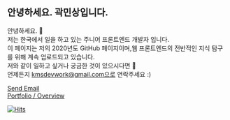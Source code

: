 ## 안녕하세요. 곽민상입니다.

안녕하세요. 👋<br>
저는 한국에서 일을 하고 있는 주니어 프론트엔드 개발자 입니다.<br>
이 페이지는 저의 2020년도 GitHub 페이지이며,웹 프론트엔드의 전반적인 지식 탐구를 위해 계속 업로드되고 있습니다.<br>
저와 같이 일하고 싶거나 궁금한 것이 있으시다면 💬<br>
언제든지 kmsdevwork@gmail.com으로 연락주세요 :)

<a href="mailto:kmsdevwork@gmail.com">Send Email</a><br>
<a href="https://portfolio.kwakminsang.com/">Portfolio / Overview</a>

<div>

[![Hits](https://hits.seeyoufarm.com/api/count/incr/badge.svg?url=https%3A%2F%2Fgithub.com%2Fqkaxhfms&count_bg=%235E6FD3&title_bg=%23555555&icon=&icon_color=%23626262&title=hits&edge_flat=false)](https://hits.seeyoufarm.com)

</div>
